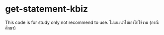 # get-statement-kbiz
This code is for study only not recommend to use.
ไม่แนะนำให้เอาไปใช้งาน (กรณีศึกษา)
